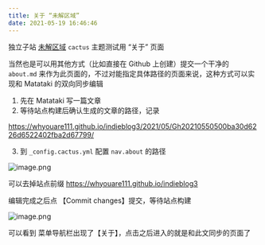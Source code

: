 ```yaml
---
title: 关于 “未解区域”
date: 2021-05-19 16:46:46
---
```


独立子站 [未解区域](https://whyouare111.github.io/indieblog3/) `cactus` 主题测试用 “关于” 页面


当然也是可以用其他方式（比如直接在 Github 上创建）提交一个干净的 `about.md` 来作为此页面的，不过对能指定具体路径的页面来说，这种方式可以实现和 Matataki 的双向同步编辑

1. 先在 Matataki 写一篇文章
2. 等待站点构建后确认生成的文章的路径，记录

https://whyouare111.github.io/indieblog3/2021/05/Gh20210550500ba30d6226d6522402fba2d67799/

3. 到 `_config.cactus.yml` 配置 `nav.about` 的路径

![image.png](https://ssimg.frontenduse.top/article/2021/05/19/6cf5a8b80f35991f7bb8321ad0c8fef6.png)

可以去掉站点前缀 https://whyouare111.github.io/indieblog3

编辑完成之后点 【Commit changes】提交，等待站点构建


![image.png](https://ssimg.frontenduse.top/article/2021/05/19/a8abd67dbba0d1f68a4d3a77f64b704f.png)

可以看到 菜单导航栏出现了【关于】，点击之后进入的就是和此文同步的页面了






